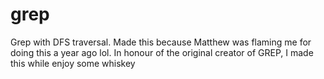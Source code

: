 # grep
Grep with DFS traversal. Made this because Matthew was flaming me for doing this a year ago lol. In honour of the original creator of GREP, I made this while enjoy 
some whiskey
